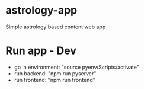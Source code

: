 # astrology-app
Simple astrology based content web app

# Run app - Dev

- go in environment:    "source pyenv/Scripts/activate"
- run backend:          "npm run pyserver"
- run frontend:         "npm run frontend"